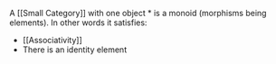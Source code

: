 A [[Small Category]] with one object $*$ is a monoid
(morphisms being elements).
In other words it satisfies:
- [[Associativity]]
- There is an identity element
